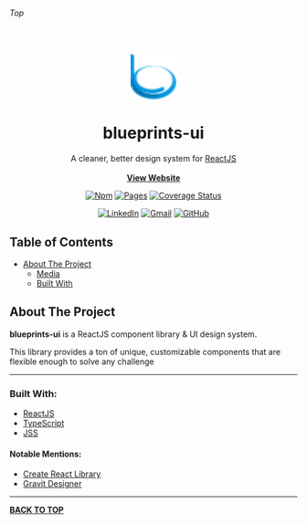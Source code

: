 
###### Top

<br />
<p align="center">
  <img src="src/img/logo.svg" alt="Logo" width="80" height="80">
  <h1 align="center">blueprints-ui</h1>
  <p align="center">
    A cleaner, better design system for <a href="https://reactjs.org">ReactJS</a>
    <br />
    <br />
    <b><a href="http://blueprints-ui.com">View Website</a></b>
  </p>
</p>
<div align="center">

[![Npm][npm-shield]][npm-url] [![Pages][pages-shield]][pages-url] [![Coverage Status](https://coveralls.io/repos/github/JakeAdmire/BluePrints-UI/badge.svg?branch=master)](https://coveralls.io/github/JakeAdmire/BluePrints-UI?branch=master)

[![LinkedIn][linkedin-shield]][linkedin-url] [![Gmail][gmail-shield]][gmail-url] [![GitHub][github-shield]][github-url] 
</div>

## Table of Contents

- [About The Project](#About-The-Project)
  - [Media](#Media)
  - [Built With](#Built-With)

## About The Project

**blueprints-ui** is a ReactJS component library & UI design system.

This library provides a ton of unique, customizable components that are flexible enough to solve any challenge

---

### Built With:
- [ReactJS](https://reactjs.org/)
- [TypeScript](https://www.typescriptlang.org/)
- [JSS](https://cssinjs.org/react-jss/?v=v10.0.4)


#### Notable Mentions:
- [Create React Library](https://www.npmjs.com/package/create-react-library)
- [Gravit Designer](https://gravit.io)

---

**[BACK TO TOP](#top)**

<!-- URL References  -->
[linkedin-shield]: https://img.shields.io/badge/-LinkedIn-0077b5.svg?logo=linkedin
[linkedin-url]: https://linkedin.com/in/jakeadmire

[gmail-shield]: https://img.shields.io/badge/-Email-red.svg?logo=gmail&logoColor=white
[gmail-url]: mailto:jakeadmire1@gmail.com

[github-shield]: https://img.shields.io/badge/dynamic/json?label=Follow&query=length&url=https://api.github.com/users/jakeadmire/followers&logo=github
[github-url]: https://github.com/JakeAdmire/

[npm-shield]: https://img.shields.io/npm/v/blueprints-ui
[npm-url]: https://www.npmjs.com/package/blueprints-ui

[pages-shield]: https://img.shields.io/badge/github-deployed-24292e?logo=github
[pages-url]: https://blueprints-ui.com/